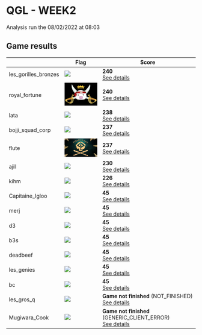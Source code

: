 # QGL - WEEK2

Analysis run the 08/02/2022 at 08:03

## Game results

||Flag|Score|
|--|--|--|
|les_gorilles_bronzes|<img src="../flags/les_gorilles_bronzes.png" width="150" height="" />|**240**<br>[See details](./pool-11)|
|royal_fortune|<img src="../flags/royal_fortune.png" width="150" height="" />|**240**<br>[See details](./pool-14)|
|lata|<img src="../flags/lata.png" width="150" height="" />|**238**<br>[See details](./pool-13)|
|bojji_squad_corp|<img src="../flags/bojji_squad_corp.png" width="150" height="" />|**237**<br>[See details](./pool-12)|
|flute|<img src="../flags/flute.png" width="150" height="" />|**237**<br>[See details](./pool-16)|
|ajil|<img src="../flags/ajil.png" width="150" height="" />|**230**<br>[See details](./pool-9)|
|kihm|<img src="../flags/kihm.png" width="150" height="" />|**226**<br>[See details](./pool-15)|
|Capitaine_Igloo|<img src="../flags/Capitaine_Igloo.png" width="150" height="" />|**45**<br>[See details](./pool-0)|
|merj|<img src="../flags/merj.png" width="150" height="" />|**45**<br>[See details](./pool-1)|
|d3|<img src="../flags/d3.png" width="150" height="" />|**45**<br>[See details](./pool-2)|
|b3s|<img src="../flags/b3s.png" width="150" height="" />|**45**<br>[See details](./pool-3)|
|deadbeef|<img src="../flags/deadbeef.png" width="150" height="" />|**45**<br>[See details](./pool-4)|
|les_genies|<img src="../flags/les_genies.png" width="150" height="" />|**45**<br>[See details](./pool-5)|
|bc|<img src="../flags/bc.png" width="150" height="" />|**45**<br>[See details](./pool-6)|
|les_gros_q|<img src="../flags/les_gros_q.png" width="150" height="" />|**Game not finished** (NOT_FINISHED)<br>[See details](./pool-8)|
|Mugiwara_Cook|<img src="../flags/Mugiwara_Cook.png" width="150" height="" />|**Game not finished** (GENERIC_CLIENT_ERROR)<br>[See details](./pool-10)|
